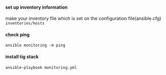 

#### set up inventory information
make your inventory file which is set on the configuration file(ansible.cfg)    
```inventories/hosts```

#### check ping
```ansible monitoring -m ping```

#### install tig stack
```ansible-playbook monitoring.yml```

 
